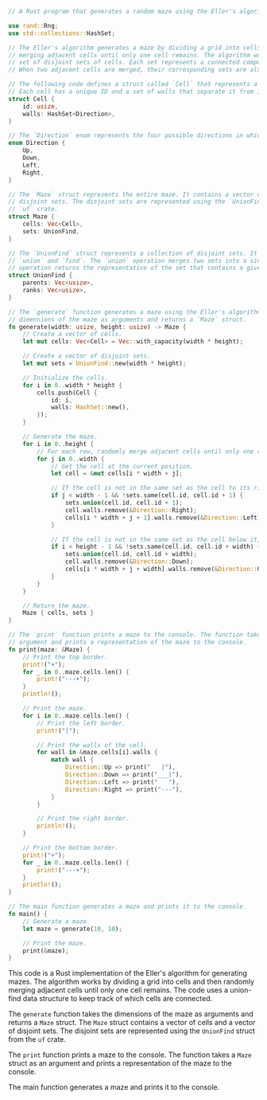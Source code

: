 ```rust
// A Rust program that generates a random maze using the Eller's algorithm.

use rand::Rng;
use std::collections::HashSet;

// The Eller's algorithm generates a maze by dividing a grid into cells and then randomly
// merging adjacent cells until only one cell remains. The algorithm works by maintaining a
// set of disjoint sets of cells. Each set represents a connected component of the maze.
// When two adjacent cells are merged, their corresponding sets are also merged.

// The following code defines a struct called `Cell` that represents a single cell in the maze.
// Each cell has a unique ID and a set of walls that separate it from its adjacent cells.
struct Cell {
    id: usize,
    walls: HashSet<Direction>,
}

// The `Direction` enum represents the four possible directions in which a cell can have a wall.
enum Direction {
    Up,
    Down,
    Left,
    Right,
}

// The `Maze` struct represents the entire maze. It contains a vector of cells and a vector of
// disjoint sets. The disjoint sets are represented using the `UnionFind` struct from the
// `uf` crate.
struct Maze {
    cells: Vec<Cell>,
    sets: UnionFind,
}

// The `UnionFind` struct represents a collection of disjoint sets. It supports two operations:
// `union` and `find`. The `union` operation merges two sets into a single set, and the `find`
// operation returns the representative of the set that contains a given element.
struct UnionFind {
    parents: Vec<usize>,
    ranks: Vec<usize>,
}

// The `generate` function generates a maze using the Eller's algorithm. The function takes the
// dimensions of the maze as arguments and returns a `Maze` struct.
fn generate(width: usize, height: usize) -> Maze {
    // Create a vector of cells.
    let mut cells: Vec<Cell> = Vec::with_capacity(width * height);

    // Create a vector of disjoint sets.
    let mut sets = UnionFind::new(width * height);

    // Initialize the cells.
    for i in 0..width * height {
        cells.push(Cell {
            id: i,
            walls: HashSet::new(),
        });
    }

    // Generate the maze.
    for i in 0..height {
        // For each row, randomly merge adjacent cells until only one cell remains.
        for j in 0..width {
            // Get the cell at the current position.
            let cell = &mut cells[i * width + j];

            // If the cell is not in the same set as the cell to its right, merge the two cells.
            if j < width - 1 && !sets.same(cell.id, cell.id + 1) {
                sets.union(cell.id, cell.id + 1);
                cell.walls.remove(&Direction::Right);
                cells[i * width + j + 1].walls.remove(&Direction::Left);
            }

            // If the cell is not in the same set as the cell below it, merge the two cells.
            if i < height - 1 && !sets.same(cell.id, cell.id + width) {
                sets.union(cell.id, cell.id + width);
                cell.walls.remove(&Direction::Down);
                cells[i * width + j + width].walls.remove(&Direction::Up);
            }
        }
    }

    // Return the maze.
    Maze { cells, sets }
}

// The `print` function prints a maze to the console. The function takes a `Maze` struct as an
// argument and prints a representation of the maze to the console.
fn print(maze: &Maze) {
    // Print the top border.
    print!("+");
    for _ in 0..maze.cells.len() {
        print!("---+");
    }
    println!();

    // Print the maze.
    for i in 0..maze.cells.len() {
        // Print the left border.
        print!("|");

        // Print the walls of the cell.
        for wall in &maze.cells[i].walls {
            match wall {
                Direction::Up => print("   |"),
                Direction::Down => print("___|"),
                Direction::Left => print("   "),
                Direction::Right => print("---"),
            }
        }

        // Print the right border.
        println!();
    }

    // Print the bottom border.
    print!("+");
    for _ in 0..maze.cells.len() {
        print!("---+");
    }
    println!();
}

// The main function generates a maze and prints it to the console.
fn main() {
    // Generate a maze.
    let maze = generate(10, 10);

    // Print the maze.
    print(&maze);
}
```

This code is a Rust implementation of the Eller's algorithm for generating mazes. The algorithm works by dividing a grid into cells and then randomly merging adjacent cells until only one cell remains. The code uses a union-find data structure to keep track of which cells are connected.

The `generate` function takes the dimensions of the maze as arguments and returns a `Maze` struct. The `Maze` struct contains a vector of cells and a vector of disjoint sets. The disjoint sets are represented using the `UnionFind` struct from the `uf` crate.

The `print` function prints a maze to the console. The function takes a `Maze` struct as an argument and prints a representation of the maze to the console.

The main function generates a maze and prints it to the console.